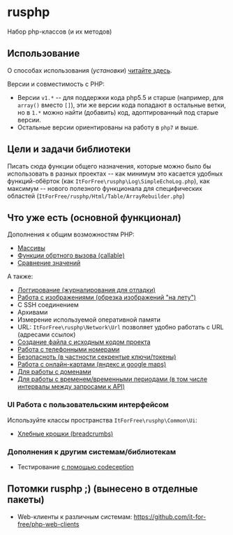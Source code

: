# rusphp

Набор php-классов (и их методов)

## Использование

О способах использования (*установки*) [читайте здесь](http://fkn.ktu10.com/node/8592).

Версии и совместимость с PHP:
* Версии `v1.*` -- для поддержки кода php5.5 и старше (например, для `array()` вместо `[]`),
   эти же версии кода попадают в остальные ветки, но в `1.*` можно найти (добавить) код, адоптированный под старые версии.
* Остальные версии ориентированы на работу в `php7` и выше.

## Цели и задачи библиотеки

Писать сюда функции общего назначения, которые можно было бы использовать в разных проектах 
-- как минимум это касается удобных функций-обёрток (как `ItForFree\rusphp\Log\SimpleEchoLog.php`), 
как максимум -- нового полезного функционала для специфических областей (`ItForFree/rusphp/Html/Table/ArrayRebuilder.php`)

## Что уже есть (основной функционал)

Дополнения к общим возможностям PHP:

* [Массивы](src/PHP/ArrayLib/README.md)
* [Функции обртного вызова (callable)](src/PHP/Callback/README.md) 
* [Сравнение значений](src/PHP/Comparator/README.md) 

А также:

* [Логгирование (журналирования для отладки)](docs/logging.md)
* [Работа с изображениями (обрезка изображений "на лету")](src/File/Image/README.md)
* C SSH соединением
* Архивами
* Измерение используемой оперативной памяти
* URL: `ItForFree\rusphp\Network\Url` позволяет удобно работать с URL (адресами ссылок)
* [Создание файла c исходным кодом проекта](src/Documentaion/FileCreator/README.md)
* [Работа с телефонными номерами](src/Common/Phone/PhoneNumber/README.md)
* [Безопасноть (в частности секрентые ключи/токены)](src/PHP/Security/README.md)
* [Работа с онлайн-картами (яндекс и google maps)](src/Common/Map/README.md)
* [Для работы с доменами](src/Network/Domain/README.md)
* [Для работы с временем/временными периодами (в том числе интервалы между запросами к API)](src/Common/Time/README.md)

### UI Работа с  пользовательским интерфейсом

Используйте классы пространcтва `ItForFree\rusphp\Common\Ui`:

* [Хлебные крошки (breadcrumbs)](src/Common/Ui/Breadcrumbs/README.md)


### Дополнения к другим системам/библиотекам

* Тестирование [с помощью codeception](docs/codeception.md)


## Потомки rusphp ;) (вынесено в отделные пакеты)

* Web-клиенты к различным системам: https://github.com/it-for-free/php-web-clients


